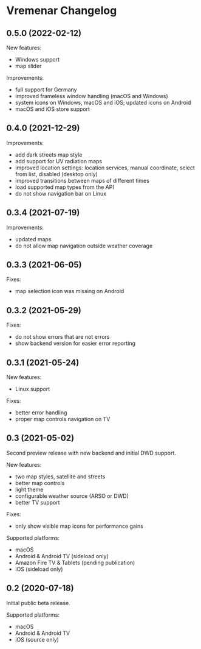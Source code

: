 # Vremenar Changelog

## 0.5.0 (2022-02-12)

New features:
- Windows support
- map slider

Improvements:
- full support for Germany
- improved frameless window handling (macOS and Windows)
- system icons on Windows, macOS and iOS; updated icons on Android
- macOS and iOS store support

## 0.4.0 (2021-12-29)

Improvements:
- add dark streets map style
- add support for UV radiation maps
- improved location settings: location services, manual coordinate, select from list, disabled (desktop only)
- improved transitions between maps of different times
- load supported map types from the API
- do not show navigation bar on Linux

## 0.3.4 (2021-07-19)

Improvements:
- updated maps
- do not allow map navigation outside weather coverage

## 0.3.3 (2021-06-05)

Fixes:
- map selection icon was missing on Android

## 0.3.2 (2021-05-29)

Fixes:
- do not show errors that are not errors
- show backend version for easier error reporting

## 0.3.1 (2021-05-24)

New features:
- Linux support

Fixes:
- better error handling
- proper map controls navigation on TV

## 0.3 (2021-05-02)

Second preview release with new backend and initial DWD support.

New features:
- two map styles, satellite and streets
- better map controls
- light theme
- configurable weather source (ARSO or DWD)
- better TV support

Fixes:
- only show visible map icons for performance gains

Supported platforms:
- macOS
- Android & Android TV (sideload only)
- Amazon Fire TV & Tablets (pending publication)
- iOS (sideload only)

## 0.2 (2020-07-18)

Initial public beta release.

Supported platforms:
- macOS
- Android & Android TV
- iOS (source only)
